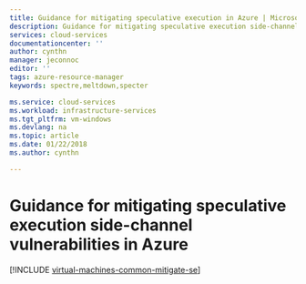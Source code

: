 ```yaml
---
title: Guidance for mitigating speculative execution in Azure | Microsoft Docs
description: Guidance for mitigating speculative execution side-channel vulnerabilities in Azure.
services: cloud-services
documentationcenter: ''
author: cynthn
manager: jeconnoc
editor: ''
tags: azure-resource-manager
keywords: spectre,meltdown,specter

ms.service: cloud-services
ms.workload: infrastructure-services
ms.tgt_pltfrm: vm-windows
ms.devlang: na
ms.topic: article
ms.date: 01/22/2018
ms.author: cynthn

---
```




# Guidance for mitigating speculative execution side-channel vulnerabilities in Azure

[!INCLUDE [virtual-machines-common-mitigate-se](../../includes/virtual-machines-common-mitigate-se.md)]